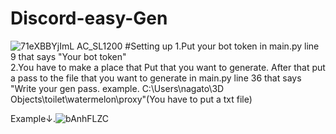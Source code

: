 # Discord-easy-Gen
![71eXBBYjImL _AC_SL1200_](https://user-images.githubusercontent.com/94958239/174428943-07098184-5f71-4e1c-b843-2e4682da8e1c.jpg)
#Setting up
1.Put your bot token in main.py line 9 that says "Your bot token"<br>
2.You have to make a place that Put that you want to generate. After that put a pass to the file that you want to generate in main.py line 36 that says "Write your gen pass. example. C:\\Users\\nagato\\3D Objects\\toilet\\watermelon\\proxy"(You have to put a txt file)<br>

Example↓.![bAnhFLZC](https://user-images.githubusercontent.com/94958239/174429442-18f3646e-9228-4459-8038-29cbfe946c18.png)<br>


